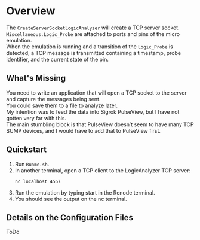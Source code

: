 # Overview

The `CreateServerSocketLogicAnalyzer` will create a TCP server socket.  
`Miscellaneous.Logic_Probe` are attached to ports and pins of the micro emulation.  
When the emulation is running and a transition of the `Logic_Probe` is detected, a TCP message is transmitted containing a timestamp, probe identifier, and the current state of the pin.

## What's Missing

You need to write an application that will open a TCP socket to the server and capture the messages being sent.  
You could save them to a file to analyze later.  
My intention was to feed the data into Sigrok PulseView, but I have not gotten very far with this.  
The main stumbling block is that PulseView doesn’t seem to have many TCP SUMP devices, and I would have to add that to PulseView first.

## Quickstart

1. Run `Runme.sh`.
2. In another terminal, open a TCP client to the LogicAnalyzer TCP server:
   ```
   nc localhost 4567
   ``` 
3. Run the emulation by typing start in the Renode terminal.
4. You should see the output on the nc terminal.

## Details on the Configuration Files
ToDo
